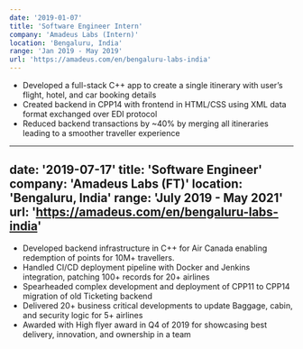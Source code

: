 ```yaml
---
date: '2019-01-07'
title: 'Software Engineer Intern'
company: 'Amadeus Labs (Intern)'
location: 'Bengaluru, India'
range: 'Jan 2019 - May 2019'
url: 'https://amadeus.com/en/bengaluru-labs-india'
---
```


- Developed a full-stack C++ app to create a single itinerary with user’s flight, hotel, and car booking details
- Created backend in CPP14 with frontend in HTML/CSS using XML data format exchanged over EDI protocol
- Reduced backend transactions by ~40% by merging all itineraries leading to a smoother traveller experience 

---
date: '2019-07-17'
title: 'Software Engineer'
company: 'Amadeus Labs (FT)'
location: 'Bengaluru, India'
range: 'July 2019 - May 2021'
url: 'https://amadeus.com/en/bengaluru-labs-india'
---

- Developed backend infrastructure in C++ for Air Canada enabling redemption of points for 10M+ travellers.
- Handled CI/CD deployment pipeline with Docker and Jenkins integration, patching 100+ records for 20+ airlines
- Spearheaded complex development and deployment of CPP11 to CPP14 migration of old Ticketing backend
- Delivered 20+ business critical developments to update Baggage, cabin, and security logic for 5+ airlines
- Awarded with High flyer award in Q4 of 2019 for showcasing best delivery, innovation, and ownership in a team